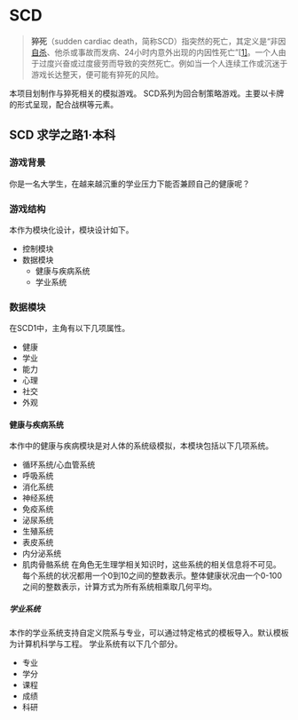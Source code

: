# SCD

>**猝死**（sudden cardiac death，简称SCD）指突然的死亡，其定义是“非因[自杀](https://zh.wikipedia.org/wiki/自殺)、他杀或事故而发病、24小时内意外出现的内因性死亡”[[1\]](https://zh.wikipedia.org/wiki/猝死#cite_note-圖解循環系統-1)。一个人由于过度兴奋或过度疲劳而导致的突然死亡。例如当一个人连续工作或沉迷于游戏长达整天，便可能有猝死的风险。

本项目划制作与猝死相关的模拟游戏。
SCD系列为回合制策略游戏。主要以卡牌的形式呈现，配合战棋等元素。

## SCD 求学之路1·本科

### 游戏背景

你是一名大学生，在越来越沉重的学业压力下能否兼顾自己的健康呢？

### 游戏结构

本作为模块化设计，模块设计如下。
+ 控制模块
+ 数据模块
  + 健康与疾病系统
  + 学业系统

### 数据模块

在SCD1中，主角有以下几项属性。
+ 健康
+ 学业
+ 能力
+ 心理
+ 社交
+ 外观

#### 健康与疾病系统

本作中的健康与疾病模块是对人体的系统级模拟，本模块包括以下几项系统。
+ 循环系统/心血管系统
+ 呼吸系统
+ 消化系统
+ 神经系统
+ 免疫系统
+ 泌尿系统
+ 生殖系统
+ 表皮系统
+ 内分泌系统
+ 肌肉骨骼系统
在角色无生理学相关知识时，这些系统的相关信息将不可见。
每个系统的状况都用一个0到10之间的整数表示。整体健康状况由一个0-100之间的整数表示，计算方式为所有系统相乘取几何平均。


##### 学业系统

本作的学业系统支持自定义院系与专业，可以通过特定格式的模板导入。默认模板为计算机科学与工程。
学业系统有以下几个部分。
+ 专业
+ 学分
+ 课程
+ 成绩
+ 科研
